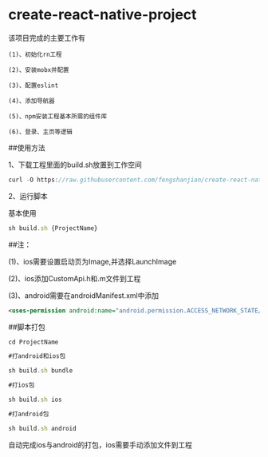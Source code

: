 # create-react-native-project


该项目完成的主要工作有

```
(1)、初始化rn工程

(2)、安装mobx并配置

(3)、配置eslint

(4)、添加导航器

(5)、npm安装工程基本所需的组件库

(6)、登录、主页等逻辑
```

##使用方法

1、下载工程里面的build.sh放置到工作空间

```js
curl -O https://raw.githubusercontent.com/fengshanjian/create-react-native-project/master/build.sh

```

2、运行脚本


基本使用

```js
sh build.sh {ProjectName}

```

##注：

(1)、ios需要设置启动页为Image,并选择LaunchImage

(2)、ios添加CustomApi.h和.m文件到工程

(3)、android需要在androidManifest.xml中添加

```xml
<uses-permission android:name="android.permission.ACCESS_NETWORK_STATE/>
```



##脚本打包

```js
cd ProjectName

#打android和ios包

sh build.sh bundle  

#打ios包

sh build.sh ios

#打android包

sh build.sh android

```

自动完成ios与android的打包，ios需要手动添加文件到工程




